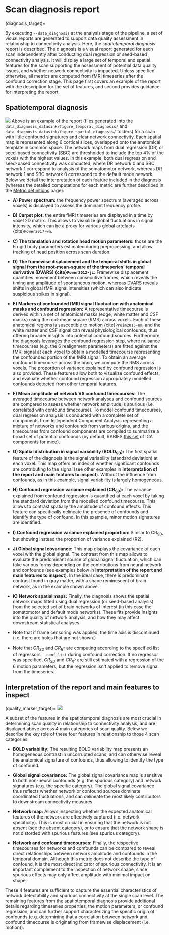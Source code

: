 # Scan diagnosis report
(diagnosis_target)=

By executing `--data_diagnosis` at the analysis stage of the pipeline, a set of visual reports are generated to support data quality assessment in relationship to connectivity analysis. Here, the *spatiotemporal diagnosis* report is described. The diagnosis is a visual report generated for each scan independently after conducting dual regression or seed-based connectivity analysis. It will display a large set of temporal and spatial features for the scan supporting the assessment of potential data quality issues, and whether network connectivity is impacted. Unless specified otherwise, all metrics are computed from fMRI timeseries after the confound correction stage. This page first covers an example of the report with the description for the set of features, and second provides guidance for interpreting the report.


## Spatiotemporal diagnosis
![](../pics/spatiotemporal_diagnosis.png)
Above is an example of the report (files generated into the `data_diagnosis_datasink/figure_temporal_diagnosis/` and `data_diagnosis_datasink/figure_spatial_diagnosis/` folders) for a scan with little confound signatures and clear network connectivity. Each spatial map is represented along 6 cortical slices, overlapped onto the anatomical template in common space. The network maps from dual regression (DR) or seed-based connectivity (SBC) are thresholded to include the top 4% of the voxels with the highest values. In this example, both dual regression and seed-based connectivity was conducted, where DR network 0 and SBC network 1 correspond to analysis of the somatomotor network, whereas DR network 1 and SBC network 0 correspond to the default mode network. Below we detail the interpretation of each feature included in the diagnosis (whereas the detailed computations for each metric are further described in the [Metric definitions](metrics_target) page):

* **A) Power spectrum:** the frequency power spectrum (averaged across voxels) is displayed to assess the dominant frequency profile.

* **B) Carpet plot:** the entire fMRI timeseries are displayed in a time by voxel 2D matrix. This allows to visualize global fluctuations in signal intensity, which can be a proxy for various global artefacts {cite}`Power2017-wn`.

* **C) The translation and rotation head motion parameters:** those are the 6 rigid body parameters estimated during preprocessing, and allow tracking of head position across scan duration.

* **D) The framewise displacement and the temporal shifts in global signal from the root-mean-square of the timeseries’ temporal derivative (DVARS) {cite}`Power2012-ji`:** Framewise displacement quantifies movement between consecutive frames, which reveals the timing and amplitude of spontaneous motion, whereas DVARS reveals shifts in global fMRI signal intensities (which can also indicate suspicious spikes in signal).

* **E) Markers of confounded fMRI signal fluctuation with anatomical masks and confound regression:** A representative timecourse is derived within a set of anatomical masks (edge, white matter and CSF masks) using the root-mean square (RMS) across voxels. Each of these anatomical regions is susceptible to motion {cite}`Pruim2015-nm`, and the white matter and CSF signal can reveal physiological confounds, thus offering broader insights into potential confound sources. Furthermore, the diagnosis leverages the confound regression step, where nuisance timecourses (e.g. the 6 realignment parameters) are fitted against the fMRI signal at each voxel to obtain a modelled timecourse representing the confounded portion of the fMRI signal. To obtain an average confound timecourse across the brain, we compute the RMS across voxels. The proportion of variance explained by confound regression is also provided. These features allow both to visualize confound effects, and evaluate whether confound regression appropriately modelled confounds detected from other temporal features.

* **F) Mean amplitude of network VS confound timecourses:** The averaged timecourse between network analyses and confound sources are compared to assess whether network amplitude is spurious (i.e. correlated with confound timecourse). To model confound timecourses, dual regression analysis is conducted with a complete set of components from Independent Component Analysis representing a mixture of networks and confounds from various origins, and the timecourses from confound components are compiled to summarize a broad set of potential confounds (by default, RABIES [this set](https://zenodo.org/record/5118030/files/melodic_IC.nii.gz) of ICA components for mice).

* **G) Spatial distribution in signal variability (BOLD<sub>SD</sub>):** The first spatial feature of the diagnosis is the signal variability (standard deviation) at each voxel. This map offers an index of whether significant confounds are contributing to the signal (see other examples in **Interpretation of the report and main features to inspect**). Without the influence from confounds, as in this example, signal variability is largely homogeneous. 

* **H) Confound regression variance explained (CR<sub>SD</sub>):** The variance explained from confound regression is quantified at each voxel by taking the standard deviation from the modelled confound timecourse. This allows to contrast spatially the amplitude of confound effects. This feature can specifically delineate the presence of confounds and identify the type of confound. In this example, minor motion signatures are identified.

* **I) Confound regression variance explained proportion:** Similar to CR<sub>SD</sub>, but showing instead the proportion of variance explained (R2).

* **J) Global signal covariance:** This map displays the covariance of each voxel with the global signal. The contrast from this map allows to evaluate the predominant source of global signal fluctuation, which can take various forms depending on the contributions from neural network and confounds (see examples below in **Interpretation of the report and main features to inspect**). In the ideal case, there is predominant contrast found in gray matter, with a shape reminescent of brain network, as in the example shown above.

* **K) Network spatial maps:** Finally, the diagnosis shows the spatial network maps fitted using dual regression (or seed-based analysis) from the selected set of brain networks of interest (in this case the somatomotor and default mode networks). These fits provide insights into the quality of network analysis, and how they may affect downstream statistical analyses.

* Note that if frame censoring was applied, the time axis is discontinued (i.e. there are holes that are not shown.)
* Note that $CR_{SD}$ and $CR_{R^2}$ are computing according to the specified list of regressors `--conf_list` during confound correction. If no regressor was specified, $CR_{SD}$ and $CR_{R^2}$ are still estimated with a regression of the 6 motion parameters, but the regression isn't applied to remove signal from the timeseries.

## Interpretation of the report and main features to inspect
(quality_marker_target)=
![](../pics/diagnosis_key_markers.png)

A subset of the features in the spatiotemporal diagnosis are most crucial in determining scan quality in relationship to connectivity analysis, and are displayed above across 4 main categories of scan quality. Below we describe the key role of these four features in relationship to those 4 scan categories:

* **BOLD variability:** The resulting BOLD variability map presents an homogeneous contrast in uncorrupted scans, and can otherwise reveal the anatomical signature of confounds, thus allowing to identify the type of confound.

* **Global signal covariance:** The global signal covariance map is sensitive to both non-neural confounds (e.g. the spurious category) and network signatures (e.g. the specific category). The global signal covariance thus reflects whether network or confound sources dominate coordinated fluctuations, and can delineate the most likely contributors to downstream connectivity measures.

* **Network map:** Allows inspecting whether the expected anatomical features of the network are effectively captured (i.e. network specificity). This is most crucial in ensuring that the network is not absent (see the absent category), or to ensure that the network shape is not distorded with spurious features (see spurious category).

* **Network and confound timecourses:** Finally, the respective timecourses for networks and confounds can be compared to reveal direct relationships between network amplitude and confounds in the temporal domain. Although this metric does not describe the type of confound, it is the most direct indicator of spurious connectivity. It is an important complement to the inspection of network shape, since spurious effects may only affect amplitude with minimal impact on shape.

These 4 features are sufficient to capture the essential characteristics of network detectability and spurious connectivity at the single scan level. The remaining features from the spatiotemporal diagnosis provide additional details regarding timeseries properties, the motion parameters, or confound regression, and can further support characterizing the specific origin of confounds (e.g. determining that a correlation between network and confound timecourse is originating from framewise displacement (i.e. motion)).
